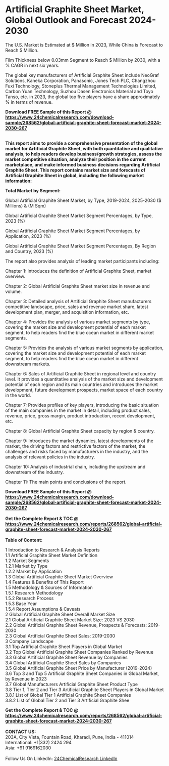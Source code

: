 <h1>Artificial Graphite Sheet Market, Global Outlook and Forecast 2024-2030</h1><p>
The U.S. Market is Estimated at $ Million in 2023, While China is Forecast to Reach $ Million.</p><p>
Film Thickness below 0.03mm Segment to Reach $ Million by 2030, with a % CAGR in next six years.</p><p>
The global key manufacturers of Artificial Graphite Sheet include NeoGraf Solutions, Kaneka Corporation, Panasonic, Jones Tech PLC, Changzhou Fuxi Technology, Stoneplus Thermal Management Technologies Limited, Carbon Yuan Technology, Suzhou Dasen Electronics Material and Toyo Tanso, etc. in 2023, the global top five players have a share approximately % in terms of revenue.</p><div><b>Download FREE Sample of this Report @ 
            <a href="https://www.24chemicalresearch.com/download-sample/268562/global-artificial-graphite-sheet-forecast-market-2024-2030-267">
            https://www.24chemicalresearch.com/download-sample/268562/global-artificial-graphite-sheet-forecast-market-2024-2030-267</a></b></div><br><p>
<strong>This report aims to provide a comprehensive presentation of the global market for Artificial Graphite Sheet, with both quantitative and qualitative analysis, to help readers develop business/growth strategies, assess the market competitive situation, analyze their position in the current marketplace, and make informed business decisions regarding Artificial Graphite Sheet. This report contains market size and forecasts of Artificial Graphite Sheet in global, including the following market information:</strong></p><p>
</p><p>
<strong>Total Market by Segment:</strong></p><p>
Global Artificial Graphite Sheet Market, by Type, 2019-2024, 2025-2030 ($ Millions) &amp; (M Sqm)</p><p>
Global Artificial Graphite Sheet Market Segment Percentages, by Type, 2023 (%)</p><p>
</p><p>
Global Artificial Graphite Sheet Market Segment Percentages, by Application, 2023 (%)</p><p>
</p><p>
Global Artificial Graphite Sheet Market Segment Percentages, By Region and Country, 2023 (%)</p><p>
</p><p>
The report also provides analysis of leading market participants including:</p><p>
</p><p>
</p><p>
Chapter 1: Introduces the definition of Artificial Graphite Sheet, market overview.</p><p>
Chapter 2: Global Artificial Graphite Sheet market size in revenue and volume.</p><p>
Chapter 3: Detailed analysis of Artificial Graphite Sheet manufacturers competitive landscape, price, sales and revenue market share, latest development plan, merger, and acquisition information, etc.</p><p>
Chapter 4: Provides the analysis of various market segments by type, covering the market size and development potential of each market segment, to help readers find the blue ocean market in different market segments.</p><p>
Chapter 5: Provides the analysis of various market segments by application, covering the market size and development potential of each market segment, to help readers find the blue ocean market in different downstream markets.</p><p>
Chapter 6: Sales of Artificial Graphite Sheet in regional level and country level. It provides a quantitative analysis of the market size and development potential of each region and its main countries and introduces the market development, future development prospects, market space of each country in the world.</p><p>
Chapter 7: Provides profiles of key players, introducing the basic situation of the main companies in the market in detail, including product sales, revenue, price, gross margin, product introduction, recent development, etc.</p><p>
Chapter 8: Global Artificial Graphite Sheet capacity by region &amp; country.</p><p>
Chapter 9: Introduces the market dynamics, latest developments of the market, the driving factors and restrictive factors of the market, the challenges and risks faced by manufacturers in the industry, and the analysis of relevant policies in the industry.</p><p>
Chapter 10: Analysis of industrial chain, including the upstream and downstream of the industry.</p><p>
Chapter 11: The main points and conclusions of the report.</p><div><b>Download FREE Sample of this Report @ 
            <a href="https://www.24chemicalresearch.com/download-sample/268562/global-artificial-graphite-sheet-forecast-market-2024-2030-267">
            https://www.24chemicalresearch.com/download-sample/268562/global-artificial-graphite-sheet-forecast-market-2024-2030-267</a></b></div><br><div><b>Get the Complete Report & TOC @ 
            <a href="https://www.24chemicalresearch.com/reports/268562/global-artificial-graphite-sheet-forecast-market-2024-2030-267">
            https://www.24chemicalresearch.com/reports/268562/global-artificial-graphite-sheet-forecast-market-2024-2030-267</a></b></div><br>
            <b>Table of Content:</b><p>1 Introduction to Research & Analysis Reports<br />
    1.1 Artificial Graphite Sheet Market Definition<br />
    1.2 Market Segments<br />
        1.2.1 Market by Type<br />
        1.2.2 Market by Application<br />
    1.3 Global Artificial Graphite Sheet Market Overview<br />
    1.4 Features & Benefits of This Report<br />
    1.5 Methodology & Sources of Information<br />
        1.5.1 Research Methodology<br />
        1.5.2 Research Process<br />
        1.5.3 Base Year<br />
        1.5.4 Report Assumptions & Caveats<br />
2 Global Artificial Graphite Sheet Overall Market Size<br />
    2.1 Global Artificial Graphite Sheet Market Size: 2023 VS 2030<br />
    2.2 Global Artificial Graphite Sheet Revenue, Prospects & Forecasts: 2019-2030<br />
    2.3 Global Artificial Graphite Sheet Sales: 2019-2030<br />
3 Company Landscape<br />
    3.1 Top Artificial Graphite Sheet Players in Global Market<br />
    3.2 Top Global Artificial Graphite Sheet Companies Ranked by Revenue<br />
    3.3 Global Artificial Graphite Sheet Revenue by Companies<br />
    3.4 Global Artificial Graphite Sheet Sales by Companies<br />
    3.5 Global Artificial Graphite Sheet Price by Manufacturer (2019-2024)<br />
    3.6 Top 3 and Top 5 Artificial Graphite Sheet Companies in Global Market, by Revenue in 2023<br />
    3.7 Global Manufacturers Artificial Graphite Sheet Product Type<br />
    3.8 Tier 1, Tier 2 and Tier 3 Artificial Graphite Sheet Players in Global Market<br />
        3.8.1 List of Global Tier 1 Artificial Graphite Sheet Companies<br />
        3.8.2 List of Global Tier 2 and Tier 3 Artificial Graphite Shee</p><div><b>Get the Complete Report & TOC @ 
            <a href="https://www.24chemicalresearch.com/reports/268562/global-artificial-graphite-sheet-forecast-market-2024-2030-267">
            https://www.24chemicalresearch.com/reports/268562/global-artificial-graphite-sheet-forecast-market-2024-2030-267</a></b></div><br><b>CONTACT US:</b><br>
            203A, City Vista, Fountain Road, Kharadi, Pune, India - 411014<br>
            International: +1(332) 2424 294<br>
            Asia: +91 9169162030 <br><br>
            Follow Us On LinkedIn: <a href="https://www.linkedin.com/company/24chemicalresearch/">24ChemicalResearch LinkedIn</a>